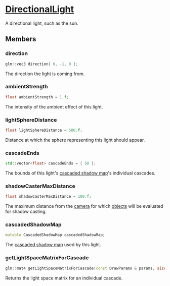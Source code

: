 # [DirectionalLight](DirectionalLight.hpp)

A directional light, such as the sun.

## Members

### direction

```cpp
glm::vec3 direction{ 0, -1, 0 };
```

The direction the light is coming from.

### ambientStrength

```cpp
float ambientStrength = 1.f;
```

The intensity of the ambient effect of this light.

### lightSphereDistance

```cpp
float lightSphereDistance = 500.f;
```

Distance at which the sphere representing this light should appear.

### cascadeEnds

```cpp
std::vector<float> cascadeEnds = { 50 };
```

The bounds of this light's [cascaded shadow map](../impl/shadowMaps/CascadedShadowMap.md)'s individual cascades.

### shadowCasterMaxDistance

```cpp
float shadowCasterMaxDistance = 100.f;
```

The maximum distance from the [camera](../Camera.md) for which [objects](../Object.md) will be evaluated for shadow casting.

### cascadedShadowMap

```cpp
mutable CascadedShadowMap cascadedShadowMap;
```

The [cascaded shadow map](../impl/shadowMaps/CascadedShadowMap.md) used by this light.

### getLightSpaceMatrixForCascade

```cpp
glm::mat4 getLightSpaceMatrixForCascade(const DrawParams & params, size_t index) const noexcept;
```

Returns the light space matrix for an individual cascade.

